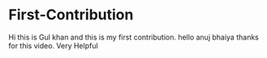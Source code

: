# First-Contribution
Hi this is Gul khan and this is my first contribution.
hello anuj bhaiya thanks for this video. 
Very Helpful
